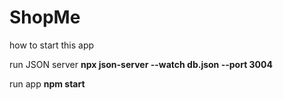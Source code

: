 # ShopMe

how to start this app

run JSON server
**npx json-server --watch db.json --port 3004**

run app
**npm start**
